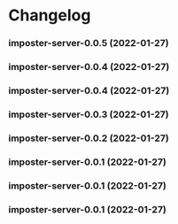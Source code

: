 # Changelog<br>


<a name="imposter-server-0.0.5"></a>
### imposter-server-0.0.5 (2022-01-27)



<a name="imposter-server-0.0.4"></a>
### imposter-server-0.0.4 (2022-01-27)



<a name="imposter-server-0.0.4"></a>
### imposter-server-0.0.4 (2022-01-27)



<a name="imposter-server-0.0.3"></a>
### imposter-server-0.0.3 (2022-01-27)



<a name="imposter-server-0.0.2"></a>
### imposter-server-0.0.2 (2022-01-27)



<a name="imposter-server-0.0.1"></a>
### imposter-server-0.0.1 (2022-01-27)



<a name="imposter-server-0.0.1"></a>
### imposter-server-0.0.1 (2022-01-27)



<a name="imposter-server-0.0.1"></a>
### imposter-server-0.0.1 (2022-01-27)

